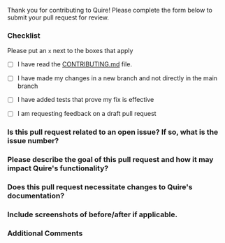 Thank you for contributing to Quire! Please complete the form below to submit your pull request for review.

### Checklist 

Please put an `x` next to the boxes that apply

- [ ] I have read the [CONTRIBUTING.md](https://github.com/thegetty/quire/blob/main/CONTRIBUTING.md) file.

- [ ] I have made my changes in a new branch and not directly in the main branch

- [ ] I have added tests that prove my fix is effective

- [ ] I am requesting feedback on a draft pull request


### Is this pull request related to an open issue? If so, what is the issue number?



### Please describe the goal of this pull request and how it may impact Quire's functionality?



### Does this pull request necessitate changes to Quire's documentation?



### Include screenshots of before/after if applicable.



### Additional Comments


